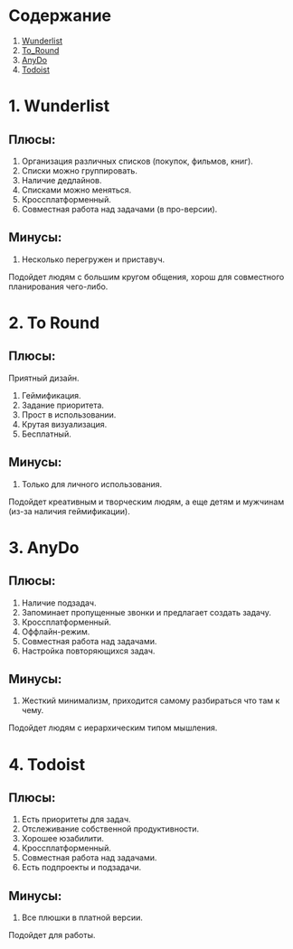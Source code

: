 
# Содержание 
1. [Wunderlist](#Wunderlist)  
2. [To_Round](#To_Round)   
3. [AnyDo](#AnyDo)
4. [Todoist](#Todoist)

<a name="Wunderlist"/>

# 1. Wunderlist
## Плюсы:
1. Организация различных списков (покупок, фильмов, книг).
2. Списки можно группировать.
3. Наличие дедлайнов.
4. Списками можно меняться.
5. Кроссплатформенный.
6. Совместная работа над задачами (в про-версии).

## Минусы:
1. Несколько перегружен и приставуч.

Подойдет людям с большим кругом общения, хорош для совместного планирования чего-либо.

<a name="To_Round"/>

# 2. To Round
## Плюсы:
Приятный дизайн.
1. Геймификация.
2. Задание приоритета.
3. Прост в использовании.
4. Крутая визуализация.
5. Бесплатный.

## Минусы:
1. Только для личного использования.

Подойдет креативным и творческим людям, а еще детям и мужчинам (из-за наличия геймификации).

 <a name="AnyDo"/>
 
# 3. AnyDo
## Плюсы:
1. Наличие подзадач.
2. Запоминает пропущенные звонки и предлагает создать задачу.
3. Кроссплатформенный.
4. Оффлайн-режим.
5. Совместная работа над задачами.
6. Настройка повторяющихся задач.

## Минусы:
1. Жесткий минимализм, приходится самому разбираться что там к чему.

Подойдет людям с иерархическим типом мышления.

<a name="Todoist"/>

# 4. Todoist

## Плюсы:
1. Есть приоритеты для задач.
2. Отслеживание собственной продуктивности.
3. Хорошее юзабилити.
4. Кроссплатформенный.
5. Совместная работа над задачами.
6. Есть подпроекты и подзадачи.

## Минусы:
1. Все плюшки в платной версии.

Подойдет для работы.